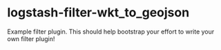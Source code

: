 # logstash-filter-wkt_to_geojson
Example filter plugin. This should help bootstrap your effort to write your own filter plugin!

